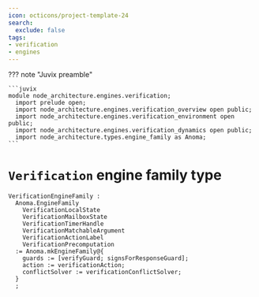 ```yaml
---
icon: octicons/project-template-24
search:
  exclude: false
tags:
- verification
- engines
---
```


??? note "Juvix preamble"

    ```juvix
    module node_architecture.engines.verification;
      import prelude open;
      import node_architecture.engines.verification_overview open public;
      import node_architecture.engines.verification_environment open public;
      import node_architecture.engines.verification_dynamics open public;
      import node_architecture.types.engine_family as Anoma;
    ```

# `Verification` engine family type

<!-- --8<-- [start:verification-engine-family] -->
```juvix
VerificationEngineFamily :
  Anoma.EngineFamily
    VerificationLocalState
    VerificationMailboxState
    VerificationTimerHandle
    VerificationMatchableArgument
    VerificationActionLabel
    VerificationPrecomputation
  := Anoma.mkEngineFamily@{
    guards := [verifyGuard; signsForResponseGuard];
    action := verificationAction;
    conflictSolver := verificationConflictSolver;
  }
  ;
```
<!-- --8<-- [end:verification-engine-family] -->